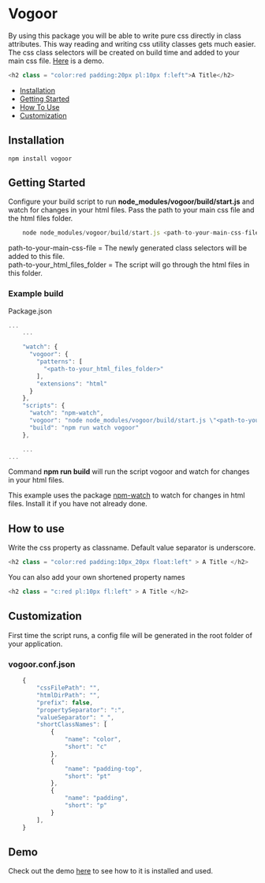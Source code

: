 Vogoor
===========

By using this package you will be able to write pure css directly in class attributes. This way reading and writing css utility classes gets much easier. The css class selectors will be created on build time and added to your main css file. [Here](<https://github.com/webvun/demo-vogoor>) is a demo.

````js
<h2 class = "color:red padding:20px pl:10px f:left">A Title</h2>
````

* [Installation](#installation)
* [Getting Started](#getting-started)
* [How To Use](#how-to-use)
* [Customization](#customization)

## Installation

    npm install vogoor

## Getting Started
Configure your build script to run **node_modules/vogoor/build/start.js** and watch for changes in your html files. Pass the path to your main css file and the html files folder.

````js
    node node_modules/vogoor/build/start.js <path-to-your-main-css-file> <path-to-your_html_files_folder>
````
path-to-your-main-css-file = The newly generated class selectors will be added to this file.<br />
path-to-your_html_files_folder = The script will go through the html files in this folder.

 
### Example build

Package.json

````js
...
    ...

    "watch": {
      "vogoor": {
        "patterns": [
          "<path-to-your_html_files_folder>"
        ],
        "extensions": "html"
      }
    },
    "scripts": {
      "watch": "npm-watch",
      "vogoor": "node node_modules/vogoor/build/start.js \"<path-to-your-main-css-file>\" \"<path-to-your_html_files_folder>\" "
      "build": "npm run watch vogoor"
    },

    ...
...
````

Command **npm run build** will run the script vogoor and watch for changes in your html files.

This example uses the package [npm-watch](<https://www.npmjs.com/package/npm-watch>) to watch for changes in html files. Install it if you have not already done. 


## How to use
Write the css property as classname. Default value separator is underscore.
````js
<h2 class = "color:red padding:10px_20px float:left" > A Title </h2>
````
You can also add your own shortened property names 
````js
<h2 class = "c:red pl:10px fl:left" > A Title </h2>
````

## Customization
First time the script runs, a config file will be generated in the root folder of your application.

### vogoor.conf.json
````js
    {
        "cssFilePath": "",
        "htmlDirPath": "",
        "prefix": false,
        "propertySeparator": ":",
        "valueSeparator": "_",
        "shortClassNames": [
            {
                "name": "color",
                "short": "c"
            },
            {
                "name": "padding-top",
                "short": "pt"
            },
            {
                "name": "padding",
                "short": "p"
            }
        ],
    }
````

## Demo
Check out the demo [here](<https://github.com/webvun/demo-vogoor>) to see how to it is installed and used.
